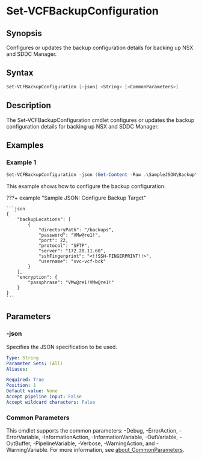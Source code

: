# Set-VCFBackupConfiguration

## Synopsis

Configures or updates the backup configuration details for backing up NSX and SDDC Manager.

## Syntax

```powershell
Set-VCFBackupConfiguration [-json] <String> [<CommonParameters>]
```

## Description

The Set-VCFBackupConfiguration cmdlet configures or updates the backup configuration details for
backing up NSX and SDDC Manager.

## Examples

### Example 1

```powershell
Set-VCFBackupConfiguration -json (Get-Content -Raw .\SampleJSON\Backup\backupConfiguration.json)
```

This example shows how to configure the backup configuration.

???+ example "Sample JSON: Configure Backup Target"

    ```json
    {
        "backupLocations": [
            {
                "directoryPath": "/backups",
                "password": "VMw@re1!",
                "port": 22,
                "protocol": "SFTP",
                "server": "172.20.11.60",
                "sshFingerprint": "<!!SSH-FINGERPRINT!!>",
                "username": "svc-vcf-bck"
            }
        ],
        "encryption": {
            "passphrase": "VMw@re1!VMw@re1!"
        }
    }
    ```

## Parameters

### -json

Specifies the JSON specification to be used.

```yaml
Type: String
Parameter Sets: (All)
Aliases:

Required: True
Position: 1
Default value: None
Accept pipeline input: False
Accept wildcard characters: False
```

### Common Parameters

This cmdlet supports the common parameters: -Debug, -ErrorAction, -ErrorVariable, -InformationAction, -InformationVariable, -OutVariable, -OutBuffer, -PipelineVariable, -Verbose, -WarningAction, and -WarningVariable. For more information, see [about_CommonParameters](http://go.microsoft.com/fwlink/?LinkID=113216).
